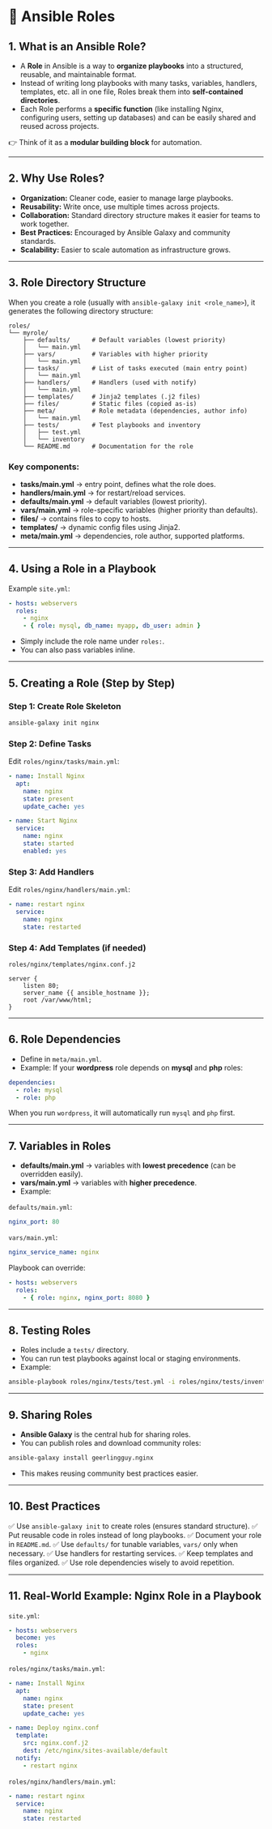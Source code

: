 # 📘 Ansible Roles

## 1. What is an Ansible Role?

* A **Role** in Ansible is a way to **organize playbooks** into a structured, reusable, and maintainable format.
* Instead of writing long playbooks with many tasks, variables, handlers, templates, etc. all in one file, Roles break them into **self-contained directories**.
* Each Role performs a **specific function** (like installing Nginx, configuring users, setting up databases) and can be easily shared and reused across projects.

👉 Think of it as a **modular building block** for automation.

---

## 2. Why Use Roles?

* **Organization:** Cleaner code, easier to manage large playbooks.
* **Reusability:** Write once, use multiple times across projects.
* **Collaboration:** Standard directory structure makes it easier for teams to work together.
* **Best Practices:** Encouraged by Ansible Galaxy and community standards.
* **Scalability:** Easier to scale automation as infrastructure grows.

---

## 3. Role Directory Structure

When you create a role (usually with `ansible-galaxy init <role_name>`), it generates the following directory structure:

```
roles/
└── myrole/
    ├── defaults/      # Default variables (lowest priority)
    │   └── main.yml
    ├── vars/          # Variables with higher priority
    │   └── main.yml
    ├── tasks/         # List of tasks executed (main entry point)
    │   └── main.yml
    ├── handlers/      # Handlers (used with notify)
    │   └── main.yml
    ├── templates/     # Jinja2 templates (.j2 files)
    ├── files/         # Static files (copied as-is)
    ├── meta/          # Role metadata (dependencies, author info)
    │   └── main.yml
    ├── tests/         # Test playbooks and inventory
    │   ├── test.yml
    │   └── inventory
    └── README.md      # Documentation for the role
```

### Key components:

* **tasks/main.yml** → entry point, defines what the role does.
* **handlers/main.yml** → for restart/reload services.
* **defaults/main.yml** → default variables (lowest priority).
* **vars/main.yml** → role-specific variables (higher priority than defaults).
* **files/** → contains files to copy to hosts.
* **templates/** → dynamic config files using Jinja2.
* **meta/main.yml** → dependencies, role author, supported platforms.

---

## 4. Using a Role in a Playbook

Example `site.yml`:

```yaml
- hosts: webservers
  roles:
    - nginx
    - { role: mysql, db_name: myapp, db_user: admin }
```

* Simply include the role name under `roles:`.
* You can also pass variables inline.

---

## 5. Creating a Role (Step by Step)

### Step 1: Create Role Skeleton

```bash
ansible-galaxy init nginx
```

### Step 2: Define Tasks

Edit `roles/nginx/tasks/main.yml`:

```yaml
- name: Install Nginx
  apt:
    name: nginx
    state: present
    update_cache: yes

- name: Start Nginx
  service:
    name: nginx
    state: started
    enabled: yes
```

### Step 3: Add Handlers

Edit `roles/nginx/handlers/main.yml`:

```yaml
- name: restart nginx
  service:
    name: nginx
    state: restarted
```

### Step 4: Add Templates (if needed)

`roles/nginx/templates/nginx.conf.j2`

```nginx
server {
    listen 80;
    server_name {{ ansible_hostname }};
    root /var/www/html;
}
```

---

## 6. Role Dependencies

* Define in `meta/main.yml`.
* Example: If your **wordpress** role depends on **mysql** and **php** roles:

```yaml
dependencies:
  - role: mysql
  - role: php
```

When you run `wordpress`, it will automatically run `mysql` and `php` first.

---

## 7. Variables in Roles

* **defaults/main.yml** → variables with **lowest precedence** (can be overridden easily).
* **vars/main.yml** → variables with **higher precedence**.
* Example:

`defaults/main.yml`:

```yaml
nginx_port: 80
```

`vars/main.yml`:

```yaml
nginx_service_name: nginx
```

Playbook can override:

```yaml
- hosts: webservers
  roles:
    - { role: nginx, nginx_port: 8080 }
```

---

## 8. Testing Roles

* Roles include a `tests/` directory.
* You can run test playbooks against local or staging environments.
* Example:

```bash
ansible-playbook roles/nginx/tests/test.yml -i roles/nginx/tests/inventory
```

---

## 9. Sharing Roles

* **Ansible Galaxy** is the central hub for sharing roles.
* You can publish roles and download community roles:

```bash
ansible-galaxy install geerlingguy.nginx
```

* This makes reusing community best practices easier.

---

## 10. Best Practices

✅ Use `ansible-galaxy init` to create roles (ensures standard structure).
✅ Put reusable code in roles instead of long playbooks.
✅ Document your role in `README.md`.
✅ Use `defaults/` for tunable variables, `vars/` only when necessary.
✅ Use handlers for restarting services.
✅ Keep templates and files organized.
✅ Use role dependencies wisely to avoid repetition.

---

## 11. Real-World Example: Nginx Role in a Playbook

`site.yml`:

```yaml
- hosts: webservers
  become: yes
  roles:
    - nginx
```

`roles/nginx/tasks/main.yml`:

```yaml
- name: Install Nginx
  apt:
    name: nginx
    state: present
    update_cache: yes

- name: Deploy nginx.conf
  template:
    src: nginx.conf.j2
    dest: /etc/nginx/sites-available/default
  notify:
    - restart nginx
```

`roles/nginx/handlers/main.yml`:

```yaml
- name: restart nginx
  service:
    name: nginx
    state: restarted
```
